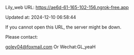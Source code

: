 Lily_web URL: https://ae6d-61-165-102-156.ngrok-free.app

Updated at: 2024-12-10 06:58:44

If you cannot open this URL, the server might be down.

Please contact: 

goley04@foxmail.com Or Wechat:GL_yeaH